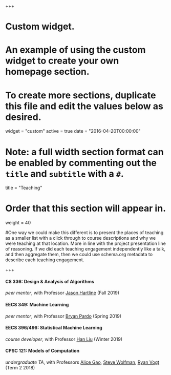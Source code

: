 +++
# Custom widget.
# An example of using the custom widget to create your own homepage section.
# To create more sections, duplicate this file and edit the values below as desired.
widget = "custom"
active = true
date = "2016-04-20T00:00:00"

# Note: a full width section format can be enabled by commenting out the `title` and `subtitle` with a `#`.
title = "Teaching"

# Order that this section will appear in.
weight = 40

#One way we could make this different is to present the places of teaching as a smaller list with a click through to course descriptions and why we were teaching at that location. More in line with the project presentation line of reasoning. If we did each teaching engagement independently like a talk, and then aggregate them, then we could use schema.org metadata to describe each teaching engagement.

+++
<h4>CS 336: Design & Analysis of Algorithms</h4>

_peer mentor_, with Professor [Jason Hartline](https://sites.northwestern.edu/hartline/) (Fall 2019)

<h4>EECS 349: Machine Learning</h4>

_peer mentor_, with Professor [Bryan Pardo](https://users.cs.northwestern.edu/~pardo/) (Spring 2019)

<h4>EECS 396/496: Statistical Machine Learning</h4>

_course developer_, with Professor [Han Liu](http://magics.cs.northwestern.edu/index.html) (Winter 2019)

<h4>CPSC 121: Models of Computation</h4>

_undergraduate TA_, with Professors [Alice Gao](https://cs.uwaterloo.ca/~a23gao/), [Steve Wolfman](https://www.cs.ubc.ca/~wolf/), [Ryan Vogt](https://www.cs.ubc.ca/~vogtr/) (Term 2 2018)
